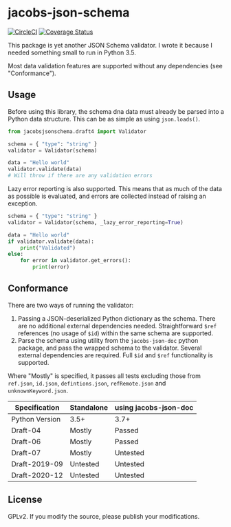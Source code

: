 # jacobs-json-schema

[![CircleCI](https://circleci.com/gh/pearmaster/jacobs-json-schema/tree/main.svg?style=svg)](https://circleci.com/gh/pearmaster/jacobs-json-schema/tree/main) 
[![Coverage Status](https://coveralls.io/repos/github/pearmaster/jacobs-json-schema/badge.svg?branch=main)](https://coveralls.io/github/pearmaster/jacobs-json-schema?branch=main)

This package is yet another JSON Schema validator.  I wrote it because I needed something small to run in Python 3.5. 

Most data validation features are supported without any dependencies (see "Conformance").

## Usage

Before using this library, the schema dna data must already be parsed into a Python data structure.  This can be as simple as using `json.loads()`.

```py
from jacobsjsonschema.draft4 import Validator

schema = { "type": "string" }
validator = Validator(schema)

data = "Hello world"
validator.validate(data)
# Will throw if there are any validation errors
```

Lazy error reporting is also supported.  This means that as much of the data as possible is evaluated, and errors are collected instead of raising an exception.

```py
schema = { "type": "string" }
validator = Validator(schema, _lazy_error_reporting=True)

data = "Hello world"
if validator.validate(data):
    print("Validated")
else:
    for error in validator.get_errors():
        print(error)
```

## Conformance

There are two ways of running the validator: 
1. Passing a JSON-deserialized Python dictionary as the schema.  There are no additional external dependencies needed.  Straightforward `$ref` references (no usage of `$id`) within the same schema are supported.
2. Parse the schema using utility from the `jacobs-json-doc` python package, and pass the wrapped schema to the validator.  Several external dependencies are required.  Full `$id` and `$ref` functionality is supported.

Where "Mostly" is specified, it passes all tests excluding those from `ref.json`, `id.json`, `defintions.json`, `refRemote.json` and `unknownKeyword.json`.  

| Specification | Standalone | using jacobs-json-doc |
|---------------|------------|-----------------------|
| Python Version| 3.5+       | 3.7+
| Draft-04      | Mostly     | Passed                |
| Draft-06      | Mostly     | Passed                |
| Draft-07      | Mostly     | Untested              |
| Draft-2019-09 | Untested   | Untested              |
| Draft-2020-12 | Untested   | Untested              |

## License

GPLv2.  If you modify the source, please publish your modifications.  
